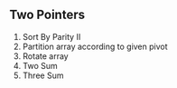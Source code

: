 
## Two Pointers

1. Sort By Parity II
2. Partition array according to given pivot
3. Rotate array
4. Two Sum
5. Three Sum

